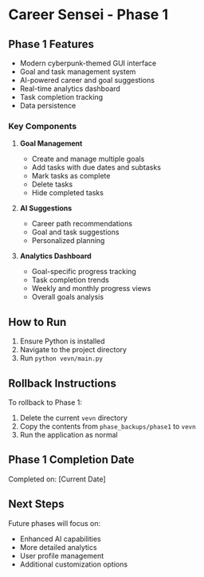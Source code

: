 # Career Sensei - Phase 1

## Phase 1 Features
- Modern cyberpunk-themed GUI interface
- Goal and task management system
- AI-powered career and goal suggestions
- Real-time analytics dashboard
- Task completion tracking
- Data persistence

### Key Components
1. **Goal Management**
   - Create and manage multiple goals
   - Add tasks with due dates and subtasks
   - Mark tasks as complete
   - Delete tasks
   - Hide completed tasks

2. **AI Suggestions**
   - Career path recommendations
   - Goal and task suggestions
   - Personalized planning

3. **Analytics Dashboard**
   - Goal-specific progress tracking
   - Task completion trends
   - Weekly and monthly progress views
   - Overall goals analysis

## How to Run
1. Ensure Python is installed
2. Navigate to the project directory
3. Run `python vevn/main.py`

## Rollback Instructions
To rollback to Phase 1:
1. Delete the current `vevn` directory
2. Copy the contents from `phase_backups/phase1` to `vevn`
3. Run the application as normal

## Phase 1 Completion Date
Completed on: [Current Date]

## Next Steps
Future phases will focus on:
- Enhanced AI capabilities
- More detailed analytics
- User profile management
- Additional customization options 